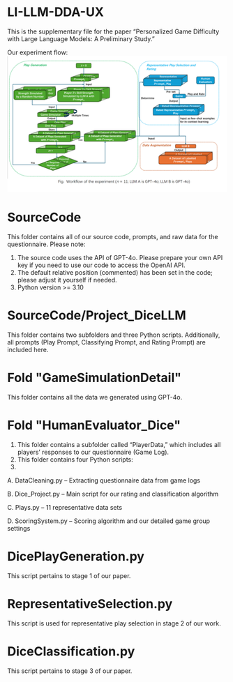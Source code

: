 # LI-LLM-DDA-UX
This is the supplementary file for the paper “Personalized Game Difficulty with Large Language Models: A Preliminary Study.”

Our experiment flow:
<img src="https://github.com/Lxx007/LI-LLM-DDA-UX/blob/main/Flow.png" width="1000" />

# SourceCode
This folder contains all of our source code, prompts, and raw data for the questionnaire. 
Please note:
1. The source code uses the API of GPT-4o. Please prepare your own API key if you need to use our code to access the OpenAI API.
2. The default relative position (commented) has been set in the code; please adjust it yourself if needed.
3. Python version >= 3.10
# SourceCode/Project_DiceLLM
This folder contains two subfolders and three Python scripts. 
Additionally, all prompts (Play Prompt, Classifying Prompt, and Rating Prompt) are included here.
# Fold "GameSimulationDetail"
This folder contains all the data we generated using GPT-4o.
# Fold "HumanEvaluator_Dice"
1. This folder contains a subfolder called “PlayerData,” which includes all players’ responses to our questionnaire (Game Log).
2. This folder contains four Python scripts:
3. 
A. DataCleaning.py – Extracting questionnaire data from game logs

B. Dice_Project.py – Main script for our rating and classification algorithm

C. Plays.py – 11 representative data sets

D. ScoringSystem.py – Scoring algorithm and our detailed game group settings

# DicePlayGeneration.py
This script pertains to stage 1 of our paper.
# RepresentativeSelection.py
This script is used for representative play selection in stage 2 of our work.
# DiceClassification.py
This script pertains to stage 3 of our paper.
